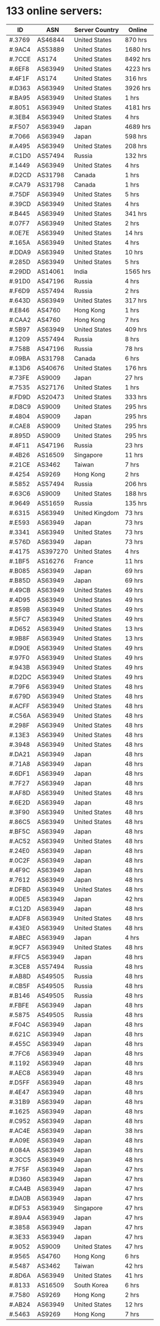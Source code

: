 # 133 online servers:

| ID | ASN | Server Country | Online |
| ------ | ------ | ------ | ------ |
| #.3769 | AS46844 | United States | 870 hrs |
| #.9AC4 | AS53889 | United States | 1680 hrs |
| #.7CCE | AS174 | United States | 8492 hrs |
| #.6EF8 | AS63949 | United States | 4223 hrs |
| #.4F1F | AS174 | United States | 316 hrs |
| #.D363 | AS63949 | United States | 3926 hrs |
| #.BA95 | AS63949 | United States | 1 hrs |
| #.8051 | AS63949 | United States | 4181 hrs |
| #.3EB4 | AS63949 | United States | 4 hrs |
| #.F507 | AS63949 | Japan | 4689 hrs |
| #.7066 | AS63949 | Japan | 598 hrs |
| #.A495 | AS63949 | United States | 208 hrs |
| #.C1D0 | AS57494 | Russia | 132 hrs |
| #.1449 | AS63949 | United States | 4 hrs |
| #.D2CD | AS31798 | Canada | 1 hrs |
| #.CA79 | AS31798 | Canada | 1 hrs |
| #.75DF | AS63949 | United States | 5 hrs |
| #.39CD | AS63949 | United States | 4 hrs |
| #.B445 | AS63949 | United States | 341 hrs |
| #.07F7 | AS63949 | United States | 2 hrs |
| #.0E7E | AS63949 | United States | 14 hrs |
| #.165A | AS63949 | United States | 4 hrs |
| #.DDA9 | AS63949 | United States | 10 hrs |
| #.285D | AS63949 | United States | 5 hrs |
| #.29DD | AS14061 | India | 1565 hrs |
| #.91D0 | AS47196 | Russia | 4 hrs |
| #.F6D9 | AS57494 | Russia | 2 hrs |
| #.643D | AS63949 | United States | 317 hrs |
| #.E846 | AS4760 | Hong Kong | 1 hrs |
| #.CAA2 | AS4760 | Hong Kong | 7 hrs |
| #.5B97 | AS63949 | United States | 409 hrs |
| #.1209 | AS57494 | Russia | 8 hrs |
| #.758B | AS47196 | Russia | 78 hrs |
| #.09BA | AS31798 | Canada | 6 hrs |
| #.13D6 | AS40676 | United States | 176 hrs |
| #.73FE | AS9009 | Japan | 27 hrs |
| #.7535 | AS27176 | United States | 1 hrs |
| #.FD9D | AS20473 | United States | 333 hrs |
| #.D8C9 | AS9009 | United States | 295 hrs |
| #.4804 | AS9009 | Japan | 295 hrs |
| #.CAE8 | AS9009 | United States | 295 hrs |
| #.895D | AS9009 | United States | 295 hrs |
| #.4F11 | AS47196 | Russia | 23 hrs |
| #.4B26 | AS16509 | Singapore | 11 hrs |
| #.21CE | AS3462 | Taiwan | 7 hrs |
| #.4254 | AS9269 | Hong Kong | 2 hrs |
| #.5852 | AS57494 | Russia | 206 hrs |
| #.63C6 | AS9009 | United States | 188 hrs |
| #.9649 | AS51659 | Russia | 135 hrs |
| #.6315 | AS63949 | United Kingdom | 73 hrs |
| #.E593 | AS63949 | Japan | 73 hrs |
| #.3341 | AS63949 | United States | 73 hrs |
| #.576D | AS63949 | Japan | 73 hrs |
| #.4175 | AS397270 | United States | 4 hrs |
| #.1BF5 | AS16276 | France | 11 hrs |
| #.B085 | AS63949 | Japan | 69 hrs |
| #.B85D | AS63949 | Japan | 69 hrs |
| #.49CB | AS63949 | United States | 49 hrs |
| #.4D95 | AS63949 | United States | 49 hrs |
| #.859B | AS63949 | United States | 49 hrs |
| #.5FC7 | AS63949 | United States | 49 hrs |
| #.D652 | AS63949 | United States | 13 hrs |
| #.9B8F | AS63949 | United States | 13 hrs |
| #.D90E | AS63949 | United States | 49 hrs |
| #.97F0 | AS63949 | United States | 49 hrs |
| #.943B | AS63949 | United States | 49 hrs |
| #.D2DC | AS63949 | United States | 49 hrs |
| #.79F6 | AS63949 | United States | 48 hrs |
| #.679D | AS63949 | United States | 48 hrs |
| #.ACFF | AS63949 | United States | 48 hrs |
| #.C56A | AS63949 | United States | 48 hrs |
| #.298F | AS63949 | United States | 48 hrs |
| #.13E3 | AS63949 | United States | 48 hrs |
| #.3948 | AS63949 | United States | 48 hrs |
| #.DA21 | AS63949 | Japan | 48 hrs |
| #.71A8 | AS63949 | Japan | 48 hrs |
| #.6DF1 | AS63949 | Japan | 48 hrs |
| #.7F27 | AS63949 | Japan | 48 hrs |
| #.AF8D | AS63949 | United States | 48 hrs |
| #.6E2D | AS63949 | Japan | 48 hrs |
| #.3F90 | AS63949 | United States | 48 hrs |
| #.86C5 | AS63949 | United States | 48 hrs |
| #.BF5C | AS63949 | Japan | 48 hrs |
| #.AC52 | AS63949 | United States | 48 hrs |
| #.24E0 | AS63949 | Japan | 48 hrs |
| #.0C2F | AS63949 | Japan | 48 hrs |
| #.4F9C | AS63949 | Japan | 48 hrs |
| #.7612 | AS63949 | Japan | 48 hrs |
| #.DFBD | AS63949 | United States | 48 hrs |
| #.0DE5 | AS63949 | Japan | 42 hrs |
| #.C12D | AS63949 | Japan | 48 hrs |
| #.ADF8 | AS63949 | United States | 48 hrs |
| #.43E0 | AS63949 | United States | 48 hrs |
| #.ABEC | AS63949 | Japan | 4 hrs |
| #.9CF7 | AS63949 | United States | 48 hrs |
| #.FFC5 | AS63949 | Japan | 48 hrs |
| #.3CE8 | AS57494 | Russia | 48 hrs |
| #.AB8D | AS49505 | Russia | 48 hrs |
| #.CB5F | AS49505 | Russia | 48 hrs |
| #.B146 | AS49505 | Russia | 48 hrs |
| #.FBFE | AS63949 | Japan | 48 hrs |
| #.5875 | AS49505 | Russia | 48 hrs |
| #.F04C | AS63949 | Japan | 48 hrs |
| #.621C | AS63949 | Japan | 48 hrs |
| #.455C | AS63949 | Japan | 48 hrs |
| #.7FC6 | AS63949 | Japan | 48 hrs |
| #.1192 | AS63949 | Japan | 48 hrs |
| #.AEC8 | AS63949 | Japan | 48 hrs |
| #.D5FF | AS63949 | Japan | 48 hrs |
| #.4E47 | AS63949 | Japan | 48 hrs |
| #.31B9 | AS63949 | Japan | 48 hrs |
| #.1625 | AS63949 | Japan | 48 hrs |
| #.C952 | AS63949 | Japan | 48 hrs |
| #.AC4E | AS63949 | Japan | 38 hrs |
| #.A09E | AS63949 | Japan | 48 hrs |
| #.084A | AS63949 | Japan | 48 hrs |
| #.3CC5 | AS63949 | Japan | 48 hrs |
| #.7F5F | AS63949 | Japan | 47 hrs |
| #.D360 | AS63949 | Japan | 47 hrs |
| #.CA4B | AS63949 | Japan | 47 hrs |
| #.DA0B | AS63949 | Japan | 47 hrs |
| #.DF53 | AS63949 | Singapore | 47 hrs |
| #.89A4 | AS63949 | Japan | 47 hrs |
| #.3858 | AS63949 | Japan | 47 hrs |
| #.3E33 | AS63949 | Japan | 47 hrs |
| #.9052 | AS9009 | United States | 47 hrs |
| #.9565 | AS4760 | Hong Kong | 6 hrs |
| #.5487 | AS3462 | Taiwan | 42 hrs |
| #.8D6A | AS63949 | United States | 41 hrs |
| #.8133 | AS16509 | South Korea | 6 hrs |
| #.7580 | AS9269 | Hong Kong | 2 hrs |
| #.AB24 | AS63949 | United States | 12 hrs |
| #.5463 | AS9269 | Hong Kong | 7 hrs |

